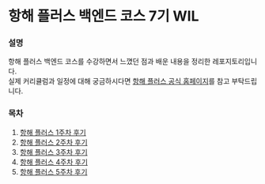 # 항해 플러스 백엔드 코스 7기 WIL



### 설명

항해 플러스 백엔드 코스를 수강하면서 느꼈던 점과 배운 내용을 정리한 레포지토리입니다.  
실제 커리큘럼과 일정에 대해 궁금하시다면 [항해 플러스 공식 홈페이지](https://hanghae99.spartacodingclub.kr/plus/be)를 참고 부탁드립니다.

### 목차
1. [항해 플러스 1주차 후기](/항해플러스_1주차_후기.md)
2. [항해 플러스 2주차 후기](/항해플러스_2주차_후기.md)
3. [항해 플러스 3주차 후기](/항해플러스_3주차_후기.md)
4. [항해 플러스 4주차 후기](/항해플러스_4주차_후기.md)
5. [항해 플러스 5주차 후기](/항해플러스_5주차_후기.md)


